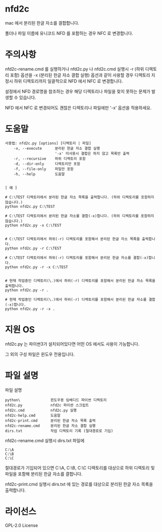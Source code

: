﻿# nfd2c

mac 에서 분리된 한글 자소를 결합합니다.

폴더나 파일 이름에 유니코드 NFD 를 포함하는 경우 NFC 로 변경합니다.


# 주의사항

nfd2c-rename.cmd 를 실행하거나 nfd2c.py 나 nfd2c.cmd 실행시
-r (하위 디렉토리 포함) 옵션을
-x (분리된 한글 자소 결합 실행) 옵션과 같이 사용할 경우
디렉토리 지정시 하위 디렉토리까지 일괄적으로 NFD 에서 NFC 로 변경합니다.

설정에서 NFD 경로명을 참조하는 경우
해당 디렉토리나 파일을 찾지 못하는 문제가 발생할 수 있습니다.

NFD 에서 NFC 로 변경되어도 괜찮은 디렉토리나 파일에만 '-x' 옵션을 적용하세요.


# 도움말

```
사용법: nfd2c.py [options] [디렉토리 | 파일]
    -x, --execute      분리된 한글 자소 결합 실행
	                   '-x' 미사용시 결합은 하지 않고 목록만 출력
    -r, --recursive    하위 디렉토리 포함
	-d, --dir-only     디렉토리만 포함
	-f, --file-only    파일만 포함
    -h, --help         도움말


[ 예 ]

# C:\TEST 디렉토리에서 분리된 한글 자소 목록을 출력합니다. (하위 디렉토리를 포함하지 않습니다.)
python nfd2c.py C:\TEST

# C:\TEST 디렉토리에서 분리된 한글 자소를 결합(-x)합니다. (하위 디렉토리를 포함하지 않습니다.)
python nfd2c.py -x C:\TEST


# C:\TEST 디렉토리에서 하위(-r) 디렉토리를 포함해서 분리된 한글 자소 목록을 출력합니다.
python nfd2c.py -r C:\TEST

# C:\TEST 디렉토리에서 하위(-r) 디렉토리를 포함해서 분리된 한글 자소를 결합(-x)합니다.
python nfd2c.py -r -x C:\TEST


# 현재 작업중인 디렉토리(\.)에서 하위(-r) 디렉토리를 포함해서 분리된 한글 자소 목록을 출력합니다.
python nfd2c.py -r .

# 현재 작업중인 디렉토리(\.)에서 하위(-r) 디렉토리를 포함해서 분리된 한글 자소를 결합(-x)합니다.
python nfd2c.py -r -x .
```


# 지원 OS

nfd2c.py 는 파이썬3가 설치되어있다면 어떤 OS 에서도 사용이 가능합니다.

그 외의 구성 파일은 윈도우 전용입니다.


# 파일 설명

파일 설명
```
python\              윈도우용 임베디드 파이썬 디렉토리
nfd2c.py             nfd2c 파이썬 스크립트
nfd2c.cmd            nfd2c.py 실행
nfd2c-help.cmd       도움말
nfd2c-print.cmd      분리된 한글 자소 목록 출력
nfd2c-rename.cmd     분리된 한글 자소 결합 실행
dirs.txt             작업 디렉토리 기록 (절대경로로 기입)
```

nfd2c-rename.cmd 실행시
dirs.txt 파일에
```
C:\A
C:\B
C:\C
```
절대경로가 기입되어 있으면
C:\A, C:\B, C:\C 디렉토리를 대상으로 하위 디렉토리 및 파일을 포함해
분리된 한글 자소를 결합니다.

nfd2c-print.cmd 실행시
dirs.txt 에 있는 경로를 대상으로
분리된 한글 자소 목록을 출력합니다.


# 라이선스

GPL-2.0 License


